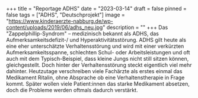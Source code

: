 +++
title = "Reportage ADHS"
date = "2023-03-14"
draft = false
pinned = false
tags = ["ADHS", "Deutschprojekt"]
image = "https://www.kinderaerzte-nabburg.de/wp-content/uploads/2019/06/adhs_neu.jpg"
description = ""
+++
Das "Zappelphillip-Syndrom" – medizinisch bekannt als ADHS, das Aufmerksamkeitsdefizit-/ und Hyperaktivitätsstörung. ADHS gilt heute als eine eher unterschätzte Verhaltensstörung und wird mit einer verkürzten Aufmerksamkeitsspanne, schlechten Schul- oder Arbeitsleistungen und oft auch mit dem Typisch-Beispiel, dass kleine Jungs nicht still sitzen können, gleichgestellt. Doch hinter der Verhaltensstörung steckt eigentlich viel mehr dahinter. Heutzutage verschreiben viele Fachärzte als erstes einmal das Medikament Ritalin, ohne Absprache ob eine Verhaltenstherapie in Frage kommt. Später wollen viele Patient:innen das starke Medikament absetzen, doch die Probleme werden oftmals dadurch verstärkt.
